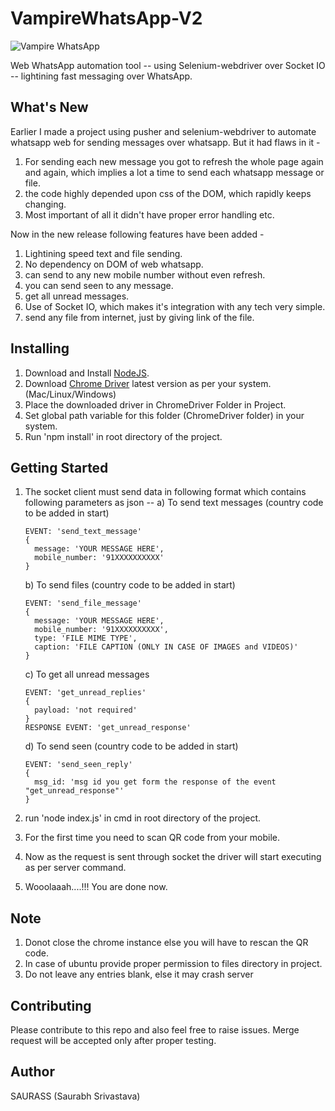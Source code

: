 # VampireWhatsApp-V2
![Vampire WhatsApp](https://encrypted-tbn0.gstatic.com/images?q=tbn:ANd9GcTSpkzb6HDiERinGs5C5RjWMYMndyHh0ZrUml7PwIHDaxdRxgdK)

Web WhatsApp automation tool -- using Selenium-webdriver over Socket IO -- lightining fast messaging over WhatsApp.

## What's New
Earlier I made a project using pusher and selenium-webdriver to automate whatsapp web for sending messages over whatsapp.
But it had flaws in it -
1. For sending each new message you got to refresh the whole page again and again, which implies a lot a time to send each whatsapp message or file.
2. the code highly depended upon css of the DOM, which rapidly keeps changing.
3. Most important of all it didn't have proper error handling etc.

Now in the new release following features have been added -
1. Lightining speed text and file sending.
2. No dependency on DOM of web whatsapp.
3. can send to any new mobile number  without even refresh.
4. you can send seen to any message.
5. get all unread messages.
6. Use of Socket IO, which makes it's integration with any tech very simple.
7. send any file from internet, just by giving link of the file.

## Installing
1.  Download and Install [NodeJS](https://nodejs.org/en/download/).
2.  Download [Chrome Driver](http://chromedriver.chromium.org/downloads) latest version as per your system. (Mac/Linux/Windows)
3.  Place the downloaded driver in ChromeDriver Folder in Project.
4.  Set global path variable for this folder (ChromeDriver folder) in your system.
5.  Run 'npm install' in root directory of the project.

## Getting Started
1.  The socket client must send data in following format which contains following parameters as json --
    a) To send text messages (country code to be added in start)
    ```
    EVENT: 'send_text_message'
    {
      message: 'YOUR MESSAGE HERE',
      mobile_number: '91XXXXXXXXXX'
    }
    ```

    b) To send files (country code to be added in start)
    ```
    EVENT: 'send_file_message'
    {
      message: 'YOUR MESSAGE HERE',
      mobile_number: '91XXXXXXXXXX',
      type: 'FILE MIME TYPE',
      caption: 'FILE CAPTION (ONLY IN CASE OF IMAGES and VIDEOS)'
    }
    ```
          
    c) To get all unread messages
    ```
    EVENT: 'get_unread_replies'
    {
      payload: 'not required'
    }
    RESPONSE EVENT: 'get_unread_response'
    ```
    
    d) To send seen (country code to be added in start)
    ```
    EVENT: 'send_seen_reply'
    {
      msg_id: 'msg id you get form the response of the event "get_unread_response"'
    }
    ```
2.  run 'node index.js' in cmd in root directory of the project.
3.  For the first time you need to scan QR code from your mobile.
4.  Now as the request is sent through socket the driver will start executing as per server command.
5.  Wooolaaah....!!! You are done now.


## Note
1.  Donot close the chrome instance else you will have to rescan the QR code.
2.  In case of ubuntu provide proper permission to files directory in project.
3.  Do not leave any entries blank, else it may crash server

## Contributing
  Please contribute to this repo and also feel free to raise issues.
  Merge request will be accepted only after proper testing.
    
## Author
SAURASS (Saurabh Srivastava)
